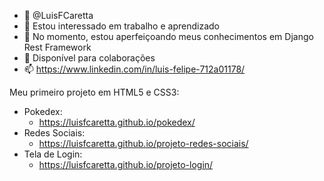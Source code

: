 - 👋 @LuisFCaretta
- 👀 Estou interessado em trabalho e aprendizado
- 🌱 No momento, estou aperfeiçoando meus conhecimentos em Django Rest Framework
- 💞️ Disponível para colaborações
- 📫 https://www.linkedin.com/in/luis-felipe-712a01178/

<!---
LuisFCaretta/LuisFCaretta is a ✨ special ✨ repository because its `README.md` (this file) appears on your GitHub profile.
You can click the Preview link to take a look at your changes.
--->
 Meu primeiro projeto em HTML5 e CSS3:
  - Pokedex:
    * https://luisfcaretta.github.io/pokedex/
  - Redes Sociais:
    * https://luisfcaretta.github.io/projeto-redes-sociais/
  - Tela de Login:
    * https://luisfcaretta.github.io/projeto-login/
